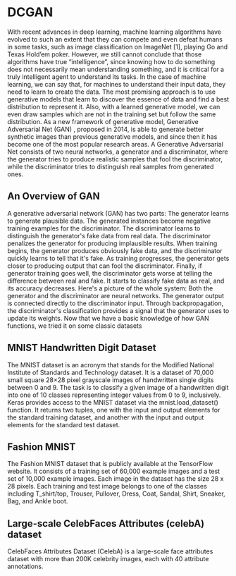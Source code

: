 # DCGAN
With recent advances in deep learning, machine learning algorithms have evolved to such an extent that they can compete and even defeat humans in some tasks, such as image classification on ImageNet [1], playing Go and Texas Hold’em poker. However, we still cannot conclude that those algorithms have true “intelligence”, since knowing how to do something does not necessarily mean understanding something, and it is critical for a truly intelligent agent to understand its tasks.
In the case of machine learning, we can say that, for machines to understand their input data, they need to learn to create the data. The most promising approach is to use generative models that learn to discover the essence of data and find a best distribution to represent it. Also, with a learned generative model, we can even draw samples which are not in the training set but follow the same distribution.
As a new framework of generative model, Generative Adversarial Net (GAN) , proposed in 2014, is able to generate better synthetic images than previous generative models, and since then it has become one of the most popular research areas. A Generative Adversarial Net consists of two neural networks, a generator and a discriminator, where the generator tries to produce realistic samples that fool the discriminator, while the discriminator tries to distinguish real samples from generated ones.
## An Overview of GAN
A generative adversarial network (GAN) has two parts:
The generator learns to generate plausible data. The generated instances become negative training examples for the discriminator.
The discriminator learns to distinguish the generator's fake data from real data. The discriminator penalizes the generator for producing implausible results.
When training begins, the generator produces obviously fake data, and the discriminator quickly learns to tell that it's fake. As training progresses, the generator gets closer to producing output that can fool the discriminator. Finally, if generator training goes well, the discriminator gets worse at telling the difference between real and fake. It starts to classify fake data as real, and its accuracy decreases.
Here's a picture of the whole system:
Both the generator and the discriminator are neural networks. The generator output is connected directly to the discriminator input. Through backpropagation, the discriminator's classification provides a signal that the generator uses to update its weights.
Now that we have a basic knowledge of how GAN functions, we tried it on some classic datasets
## MNIST Handwritten Digit Dataset
The MNIST dataset is an acronym that stands for the Modified National Institute of Standards and Technology dataset.
It is a dataset of 70,000 small square 28×28 pixel grayscale images of handwritten single digits between 0 and 9.
The task is to classify a given image of a handwritten digit into one of 10 classes representing integer values from 0 to 9, inclusively.
Keras provides access to the MNIST dataset via the mnist.load_dataset() function. It returns two tuples, one with the input and output elements for the standard training dataset, and another with the input and output elements for the standard test dataset.
## Fashion MNIST 
The Fashion MNIST dataset that is publicly available at the TensorFlow website. It consists of a training set of 60,000 example images and a test set of 10,000 example images. Each image in the
dataset has the size 28 x 28 pixels. Each training and test image belongs to one of the classes including T_shirt/top, Trouser, Pullover, Dress, Coat, Sandal, Shirt, Sneaker, Bag, and Ankle boot.
## Large-scale CelebFaces Attributes (celebA) dataset
CelebFaces Attributes Dataset (CelebA) is a large-scale face attributes dataset with more than 200K celebrity images, each with 40 attribute annotations.
